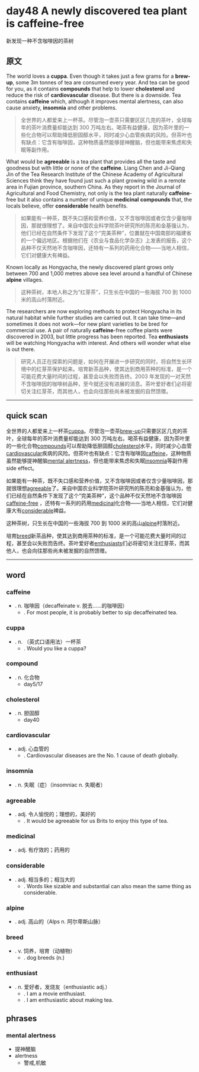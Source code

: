 # day48 A newly discovered tea plant is caffeine-free
新发现一种不含咖啡因的茶树
## 原文

The world loves a **cuppa**. Even though it takes just a few grams for a **brew-up**, some 3m tonnes of tea are consumed every year. And tea can be good for you, as it contains **compounds** that help to lower **cholesterol** and reduce the risk of **cardiovascular** disease. But there is a downside. Tea contains **caffeine** which, although it improves mental alertness, can also cause anxiety, **insomnia** and other problems.
> 全世界的人都爱来上一杯茶。尽管泡一壶茶只需要区区几克的茶叶，全球每年的茶叶消费量却能达到 300 万吨左右。喝茶有益健康，因为茶叶里的一些化合物可以帮助降低胆固醇水平，同时减少心血管疾病的风险。但茶叶也有缺点：它含有咖啡因，这种物质虽然能够提神醒脑，但也能带来焦虑和失眠等副作用。


What would be **agreeable** is a tea plant that provides all the taste and goodness but with little or none of the **caffeine**. Liang Chen and Ji-Qiang Jin of the Tea Research Institute of the Chinese Academy of Agricultural Sciences think they have found just such a plant growing wild in a remote area in Fujian province, southern China. As they report in the Journal of Agricultural and Food Chemistry, not only is the tea plant naturally **caffeine**-free but it also contains a number of unique **medicinal** **compounds** that, the locals believe, offer **considerable** health benefits.
> 如果能有一种茶，既不失口感和营养价值，又不含咖啡因或者仅含少量咖啡因，那就很理想了。来自中国农业科学院茶叶研究所的陈亮和金基强认为，他们已经在自然条件下发现了这个“完美茶种”，位置就在中国南部的福建省的一个偏远地区。根据他们在《农业与食品化学杂志》上发表的报告，这个品种不仅天然地不含咖啡因，还特有一系列的药用化合物——当地人相信，它们对健康大有裨益。


Known locally as Hongyacha, the newly discovered plant grows only between 700 and 1,000 metres above sea level around a handful of Chinese **alpine** villages.
> 这种茶树，本地人称之为“红芽茶”，只生长在中国的一些海拔 700 到 1000 米的高山村落附近。


The researchers are now exploring methods to protect Hongyacha in its natural habitat while further studies are carried out. It can take time—and sometimes it does not work—for new plant varieties to be bred for commercial use. A pair of naturally **caffeine**-free coffee plants were discovered in 2003, but little progress has been reported. Tea **enthusiasts** will be watching Hongyacha with interest. And others will wonder what else is out there.
> 研究人员正在探索的问题是，如何在开展进一步研究的同时，将自然生长环境中的红芽茶保护起来。培育新茶品种，使其达到商用茶种的标准，是一个可能花费大量时间的过程，甚至会以失败而告终。2003 年发现的一对天然不含咖啡因的咖啡树品种，至今就还没有进展的消息。茶叶爱好者们必将密切关注红芽茶，而其他人，也会向往那些尚未被发掘的自然馈赠。

----
## quick scan

全世界的人都爱来上一杯茶<u>cuppa</u>。尽管泡一壶茶<u>brew-up</u>只需要区区几克的茶叶，全球每年的茶叶消费量却能达到 300 万吨左右。喝茶有益健康，因为茶叶里的一些化合物<u>compounds</u>可以帮助降低胆固醇<u>cholesterol</u>水平，同时减少心血管<u>cardiovascular</u>疾病的风险。但茶叶也有缺点：它含有咖啡因<u>caffeine</u>，这种物质虽然能够提神醒脑<u>mental alertness</u>，但也能带来焦虑和失眠<u>insomnia</u>等副作用side effect。


如果能有一种茶，既不失口感和营养价值，又不含咖啡因或者仅含少量咖啡因，那就很理想<u>agreeable</u>了。来自中国农业科学院茶叶研究所的陈亮和金基强认为，他们已经在自然条件下发现了这个“完美茶种”，这个品种不仅天然地不含咖啡因 <u>caffeine-free</u> ，还特有一系列的药用<u>medicinal</u>化合物——当地人相信，它们对健康大有<u>considerable</u>裨益。

这种茶树，只生长在中国的一些海拔 700 到 1000 米的高山<u>alpine</u>村落附近。

培育<u>breed</u>新茶品种，使其达到商用茶种的标准，是一个可能花费大量时间的过程，甚至会以失败而告终。茶叶爱好者<u>enthusiasts</u>们必将密切关注红芽茶，而其他人，也会向往那些尚未被发掘的自然馈赠。

----
## word
### caffeine
* . n. 咖啡因（decaffeinate v. 脱去……的咖啡因）
    * . For most people, it is probably better to sip decaffeinated tea.
### cuppa
* . n. （英式口语用法）一杯茶
    * . Would you like a cuppa?
### compound
* . n. 化合物
    * day5/17
### cholesterol
* . n. 胆固醇
    * day40
### cardiovascular
* . adj. 心血管的
    * . Cardiovascular diseases are the No. 1 cause of death globally.
### insomnia
* . n. 失眠（症）（insomniac n. 失眠者）
### agreeable
* . adj. 令人愉悦的；理想的，美好的
    * . It would be agreeable for us Brits to enjoy this type of tea.
### medicinal
* . adj. 有疗效的；药用的
### considerable
* . adj. 相当多的；相当大的
    * . Words like sizable and substantial can also mean the same thing as considerable.
### alpine
* . adj. 高山的（Alps n. 阿尔卑斯山脉）
### breed
* . v. 饲养，培育（动植物）
    * . dog breeds (n.)
### enthusiast
* . n. 爱好者，发烧友（enthusiastic adj.）
    * . I am a movie enthusiast.
    * . I am enthusiastic about making tea.
## phrases
### mental alertness
* 提神醒脑
* alertness
    * 警戒,机敏
